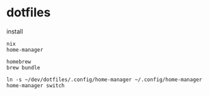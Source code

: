 # dotfiles

install
```
nix
home-manager

homebrew
brew bundle
```


```
ln -s ~/dev/dotfiles/.config/home-manager ~/.config/home-manager
home-manager switch
```
